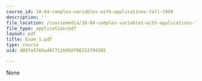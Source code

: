 ```yaml
---
course_id: 18-04-complex-variables-with-applications-fall-1999
description: ''
file_location: /coursemedia/18-04-complex-variables-with-applications-fall-1999/d097a5769ad47712b992f06252f94285_Exam_1.pdf
file_type: application/pdf
layout: pdf
title: Exam_1.pdf
type: course
uid: d097a5769ad47712b992f06252f94285

---
```

None